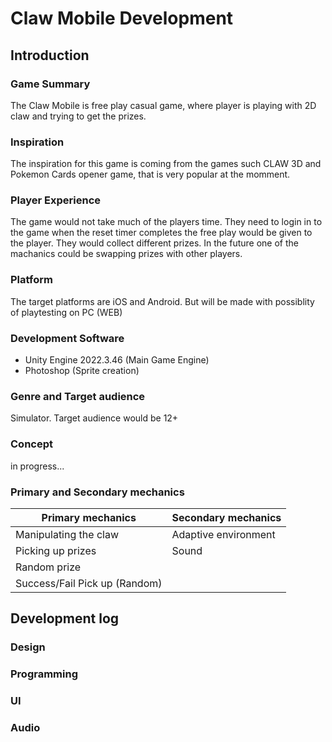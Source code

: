 # Claw Mobile Development 
## Introduction
### Game Summary
The Claw Mobile is free play casual game, where player is playing with 2D claw and trying to get the prizes.  
### Inspiration
The inspiration for this game is coming from the games such CLAW 3D and Pokemon Cards opener game, that is very popular at the momment. 
### Player Experience
The game would not take much of the players time. They need to login in to the game when the reset timer completes the free play would be given to the player. They would collect different prizes. In the future one of the machanics could be swapping prizes with other players. 
### Platform
The target platforms are iOS and Android. But will be made with possiblity of playtesting on PC (WEB)
### Development Software
- Unity Engine 2022.3.46 (Main Game Engine)
- Photoshop (Sprite creation)
### Genre and Target audience 
Simulator. Target audience would be 12+
### Concept
in progress...
### Primary and Secondary mechanics 
| Primary mechanics | Secondary mechanics |
|-|-|
|Manipulating the claw|Adaptive environment |
|Picking up prizes|Sound|
|Random prize||
|Success/Fail Pick up (Random)|
## Development log
### Design 
### Programming 
### UI 
### Audio 



































	





